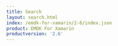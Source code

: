 ```yaml
---
title: Search
layout: search.html
index: /emdk-for-xamarin/2-6/index.json
product: EMDK For Xamarin
productversion: '2.6'
---
```















